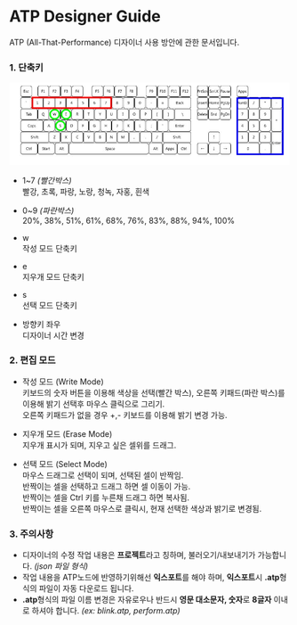 # ATP Designer Guide
ATP (All-That-Performance) 디자이너 사용 방안에 관한 문서입니다.

### 1. 단축키
![Keyboard Layout](key.jpg)

- 1~7 *(빨간박스)*  
빨강, 초록, 파랑, 노랑, 청녹, 자홍, 흰색


- 0~9 *(파란박스)*  
20%, 38%, 51%, 61%, 68%, 76%, 83%, 88%, 94%, 100%


- w  
작성 모드 단축키


- e  
지우개 모드 단축키


- s  
선택 모드 단축키


- 방향키 좌우  
디자이너 시간 변경

### 2. 편집 모드
- 작성 모드 (Write Mode)  
키보드의 숫자 버튼을 이용해 색상을 선택(빨간 박스), 오른쪽 키패드(파란 박스)를 이용해 밝기 선택후 마우스 클릭으로 그리기.  
오른쪽 키패드가 없을 경우 +,- 키보드를 이용해 밝기 변경 가능.


- 지우개 모드 (Erase Mode)  
지우개 표시가 되며, 지우고 싶은 셀위를 드래그.


- 선택 모드 (Select Mode)  
마우스 드래그로 선택이 되며, 선택된 셀이 반짝임.  
반짝이는 셀을 선택하고 드래그 하면 셀 이동이 가능.  
반짝이는 셀을 Ctrl 키를 누른채 드래그 하면 복사됨.  
반짝이는 셀을 오른쪽 마우스로 클릭시, 현재 선택한 색상과 밝기로 변경됨.


### 3. 주의사항
- 디자이너의 수정 작업 내용은 **프로젝트**라고 칭하며, 불러오기/내보내기가 가능합니다. *(json 파일 형식)*
- 작업 내용을 ATP노드에 반영하기위해선 **익스포트**를 해야 하며, **익스포트**시 **.atp**형식의 파일이 자동 다운로드 됩니다.
- **.atp**형식의 파일 이름 변경은 자유로우나 반드시 **영문 대소문자, 숫자**로 **8글자** 이내로 하셔야 합니다. *(ex: blink.atp, perform.atp)*